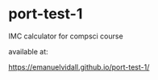 # port-test-1
IMC calculator for compsci course

available at:

https://emanuelvidall.github.io/port-test-1/
